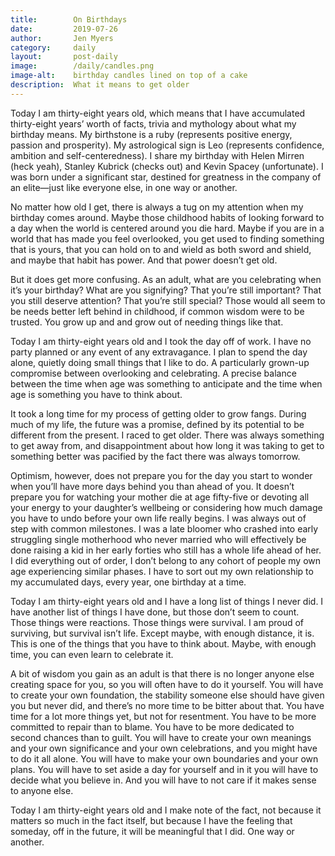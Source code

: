 ```yaml
---
title:        On Birthdays
date:         2019-07-26
author:       Jen Myers
category:     daily
layout:       post-daily
image:        /daily/candles.png
image-alt:    birthday candles lined on top of a cake
description:  What it means to get older
---
```


Today I am thirty-eight years old, which means that I have accumulated thirty-eight years’ worth of facts, trivia and mythology about what my birthday means. My birthstone is a ruby (represents positive energy, passion and prosperity). My astrological sign is Leo (represents confidence, ambition and self-centeredness). I share my birthday with Helen Mirren (heck yeah), Stanley Kubrick (checks out) and Kevin Spacey (unfortunate). I was born under a significant star, destined for greatness in the company of an elite—just like everyone else, in one way or another.

<!-- more -->

No matter how old I get, there is always a tug on my attention when my birthday comes around. Maybe those childhood habits of looking forward to a day when the world is centered around you die hard. Maybe if you are in a world that has made you feel overlooked, you get used to finding something that is yours, that you can hold on to and wield as both sword and shield, and maybe that habit has power. And that power doesn’t get old.

But it does get more confusing. As an adult, what are you celebrating when it’s your birthday? What are you signifying? That you’re still important? That you still deserve attention? That you’re still special? Those would all seem to be needs better left behind in childhood, if common wisdom were to be trusted. You grow up and and grow out of needing things like that.

Today I am thirty-eight years old and I took the day off of work. I have no party planned or any event of any extravagance. I plan to spend the day alone, quietly doing small things that I like to do. A particularly grown-up compromise between overlooking and celebrating. A precise balance between the time when age was something to anticipate and the time when age is something you have to think about.

It took a long time for my process of getting older to grow fangs. During much of my life, the future was a promise, defined by its potential to be different from the present. I raced to get older. There was always something to get away from, and disappointment about how long it was taking to get to something better was pacified by the fact there was always tomorrow.

Optimism, however, does not prepare you for the day you start to wonder when you’ll have more days behind you than ahead of you. It doesn’t prepare you for watching your mother die at age fifty-five or devoting all your energy to your daughter’s wellbeing or considering how much damage you have to undo before your own life really begins. I was always out of step with common milestones. I was a late bloomer who crashed into early struggling single motherhood who never married who will effectively be done raising a kid in her early forties who still has a whole life ahead of her. I did everything out of order, I don’t belong to any cohort of people my own age experiencing similar phases. I have to sort out my own relationship to my accumulated days, every year, one birthday at a time.

Today I am thirty-eight years old and I have a long list of things I never did. I have another list of things I have done, but those don’t seem to count. Those things were reactions. Those things were survival. I am proud of surviving, but survival isn’t life. Except maybe, with enough distance, it is. This is one of the things that you have to think about. Maybe, with enough time, you can even learn to celebrate it.

A bit of wisdom you gain as an adult is that there is no longer anyone else creating space for you, so you will often have to do it yourself. You will have to create your own foundation, the stability someone else should have given you but never did, and there’s no more time to be bitter about that. You have time for a lot more things yet, but not for resentment. You have to be more committed to repair than to blame. You have to be more dedicated to second chances than to guilt. You will have to create your own meanings and your own significance and your own celebrations, and you might have to do it all alone. You will have to make your own boundaries and your own plans. You will have to set aside a day for yourself and in it you will have to decide what you believe in. And you will have to not care if it makes sense to anyone else.

Today I am thirty-eight years old and I make note of the fact, not because it matters so much in the fact itself, but because I have the feeling that someday, off in the future, it will be meaningful that I did. One way or another.
